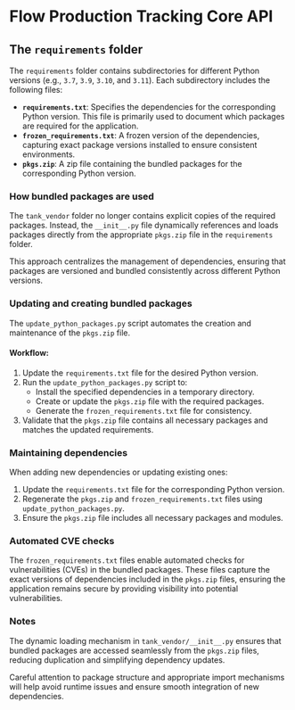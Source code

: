 # Flow Production Tracking Core API

## The `requirements` folder

The `requirements` folder contains subdirectories for different Python versions (e.g., `3.7`, `3.9`, `3.10`, and `3.11`). Each subdirectory includes the following files:

- **`requirements.txt`**: Specifies the dependencies for the corresponding Python version. This file is primarily used to document which packages are required for the application.
- **`frozen_requirements.txt`**: A frozen version of the dependencies, capturing exact package versions installed to ensure consistent environments.
- **`pkgs.zip`**: A zip file containing the bundled packages for the corresponding Python version.

### How bundled packages are used

The `tank_vendor` folder no longer contains explicit copies of the required packages. Instead, the `__init__.py` file dynamically references and loads packages directly from the appropriate `pkgs.zip` file in the `requirements` folder.

This approach centralizes the management of dependencies, ensuring that packages are versioned and bundled consistently across different Python versions.

### Updating and creating bundled packages

The `update_python_packages.py` script automates the creation and maintenance of the `pkgs.zip` file.

#### Workflow:

1. Update the `requirements.txt` file for the desired Python version.
2. Run the `update_python_packages.py` script to:
   - Install the specified dependencies in a temporary directory.
   - Create or update the `pkgs.zip` file with the required packages.
   - Generate the `frozen_requirements.txt` file for consistency.
3. Validate that the `pkgs.zip` file contains all necessary packages and matches the updated requirements.


### Maintaining dependencies

When adding new dependencies or updating existing ones:
1. Update the `requirements.txt` file for the corresponding Python version.
2. Regenerate the `pkgs.zip` and `frozen_requirements.txt` files using `update_python_packages.py`.
3. Ensure the `pkgs.zip` file includes all necessary packages and modules.

### Automated CVE checks

The `frozen_requirements.txt` files enable automated checks for vulnerabilities (CVEs) in the bundled packages. These files capture the exact versions of dependencies included in the `pkgs.zip` files, ensuring the application remains secure by providing visibility into potential vulnerabilities.

### Notes

The dynamic loading mechanism in `tank_vendor/__init__.py` ensures that bundled packages are accessed seamlessly from the `pkgs.zip` files, reducing duplication and simplifying dependency updates.

Careful attention to package structure and appropriate import mechanisms will help avoid runtime issues and ensure smooth integration of new dependencies.
